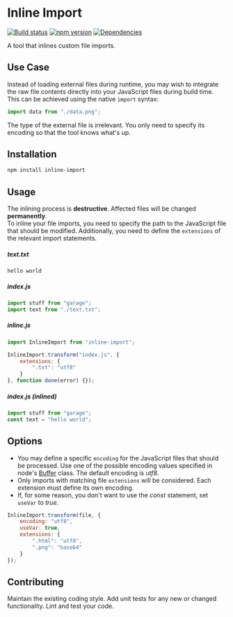 # Inline Import

[![Build status](https://travis-ci.org/vanruesc/inline-import.svg?branch=master)](https://travis-ci.org/vanruesc/inline-import)
[![npm version](https://badge.fury.io/js/inline-import.svg)](https://badge.fury.io/js/inline-import)
[![Dependencies](https://david-dm.org/vanruesc/inline-import.svg?branch=master)](https://david-dm.org/vanruesc/inline-import)

A tool that inlines custom file imports.


## Use Case

Instead of loading external files during runtime, you may wish to integrate the 
raw file contents directly into your JavaScript files during build time. This
can be achieved using the native ```import``` syntax:

```javascript
import data from "./data.png";
```

The type of the external file is irrelevant. You only need to specify its
encoding so that the tool knows what's up.


## Installation

```sh
npm install inline-import
``` 


## Usage

The inlining process is __destructive__. Affected files will be changed __permanently__.  
To inline your file imports, you need to specify the path to the JavaScript 
file that should be modified. Additionally, you need to define the 
```extensions``` of the relevant import statements.

##### text.txt

```
hello world
```

##### index.js

```javascript
import stuff from "garage";
import text from "./text.txt";
```

##### inline.js

```javascript
import InlineImport from "inline-import";

InlineImport.transform("index.js", {
	extensions: {
		".txt": "utf8"
	}
}, function done(error) {});
```

##### index.js (inlined)

```javascript
import stuff from "garage";
const text = "hello world";
```


## Options

- You may define a specific ```encoding``` for the JavaScript files that should be processed. 
Use one of the possible encoding values specified in node's [Buffer](https://github.com/nodejs/node/blob/master/lib/buffer.js) class. 
The default encoding is _utf8_.
- Only imports with matching file ```extensions``` will be considered. Each extension must define its own encoding.
- If, for some reason, you don't want to use the _const_ statement, set ```useVar``` to _true_.  

```javascript
InlineImport.transform(file, {
	encoding: "utf8",
	useVar: true,
	extensions: {
		".html": "utf8",
		".png": "base64"
	}
});
```


## Contributing

Maintain the existing coding style. Add unit tests for any new or changed functionality. Lint and test your code.

